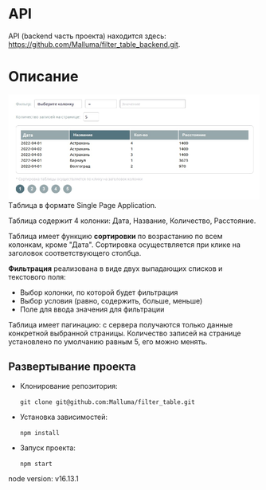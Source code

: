 # API
API (backend часть проекта) находится здесь: https://github.com/Malluma/filter_table_backend.git.

# Описание
![Внешний вид приложения](./forREADME/project_image.jpg)
Tаблица в формате Single Page Application.

Таблица содержит 4 колонки: Дата, Название, Количество, Расстояние.

Таблица имеет функцию **сортировки** по возрастанию по всем колонкам, кроме "Дата". Сортировка осуществляется при клике на заголовок соответствующего столбца.

**Фильтрация** реализована в виде двух выпадающих списков и текстового поля:
  + Выбор колонки, по которой будет фильтрация
  + Выбор условия (равно, содержить, больше, меньше)
  + Поле для ввода значения для фильтрации

Таблица имеет пагинацию: с сервера получаются только данные конкретной выбранной страницы. Количество записей на странице установлено по умолчанию равным 5, его можно менять.

## Развертывание проекта
+ Клонирование репозитория:

  `git clone git@github.com:Malluma/filter_table.git`
+ Установка зависимостей:

  `npm install`
+ Запуск проекта:

  `npm start`
  
node version: v16.13.1 
